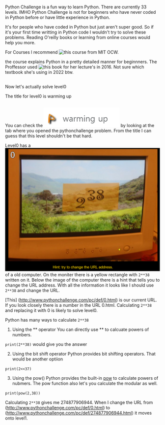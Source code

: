 # 
Python Challenge is a fun way to learn Python. 
There are currently 33 levels. 
IMHO Python Challenge is not for beginners who have never coded in Python before or have little experience in Python. 

It's for people who have coded in Python but just aren't super good. 
So if it's your first time writting in Python code I wouldn't try to solve these problems.
Reading O'reilly books or learning from online courses would help you more. 

For Courses I recommend ![this course](https://www.youtube.com/watch?v=xAcTmDO6NTI&list=PLUl4u3cNGP62A-ynp6v6-LGBCzeH3VAQB) from MIT OCW.

the course explains Python in a pretty detailed manner for beginnners. 
The Proffessor used ![this book](https://www.amazon.com/Get-Programming-Learn-code-Python/dp/1617293784) for her lecture's in 2016. Not sure which textbook she's using in 2022 btw. 


## 
Now let's actually solve level0

The title for level0 is warming up 

## 
You can check the ![title](/images/warming_up.png) by looking at the tab where you opened the pythonchallenge problem.
From the title I can guess that this level shouldn't be that hard.

Level0 has a ![picture](/images/0.png) of a old computer.
On the moniter there is a yellow rectangle with `2**38` written on it. 
Below the image of the computer there is a hint that tells you to change the URL address. 
With all the information it looks like I should use `2**38` and change the URL.

[This] (http://www.pythonchallenge.com/pc/def/0.html) is our current URL.
If you look closely there is a number in the URL 0.html. 
Calculating `2**38` and replacing it with 0 is likely to solve level0. 

Python has many ways to calculate `2**38`

1. Using the ** operator 
You can directly use ** to calcuate powers of numbers. 

`print(2**38)` would give you the answer 

2. Using the bit shift operator 
Python provides bit shifting operators.
That would be another optiion 

`print(2<<37)`

3. Using the pow() 
Python provides the built-in [pow](https://docs.python.org/3/library/functions.html#pow) to calculate 
powers of nubmers. The pow function also let's you calculate the modular as well. 

`print(pow(2,38))`

Calculating `2**38` gives me 274877906944. 
When I change the URL from (http://www.pythonchallenge.com/pc/def/0.html) to (http://www.pythonchallenge.com/pc/def/274877906944.html) it moves onto level1.
